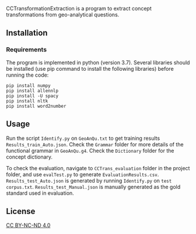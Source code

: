 CCTransformationExtraction is a program to extract concept transformations from geo-analytical questions. 

## Installation
### Requirements
The program is implemented in python (version 3.7). Several libraries should be installed (use pip command to install the following libraries) before running the code:
```
pip install numpy
pip install allennlp
pip install -U spacy
pip install nltk
pip install word2number
```

## Usage
Run the script `Identify.py` on `GeoAnQu.txt` to get training results `Results_train_Auto.json`.
Check the `Grammar` folder for more details of the functional grammar in `GeoAnQu.g4`.
Check the `Dictionary` folder for the concept dictionary.

To check the evaluation, navigate to `CCTrans_evaluation` folder in the project folder, and use `evalTest.py` to generate `EvaluationResults.csv`.
`Results_test_Auto.json` is generated by running `Identify.py` on `test corpus.txt`.
`Results_test_Manual.json` is manually generated as the gold standard used in evaluation.


## License
[CC BY-NC-ND 4.0](https://creativecommons.org/licenses/by-nc-nd/4.0/)
